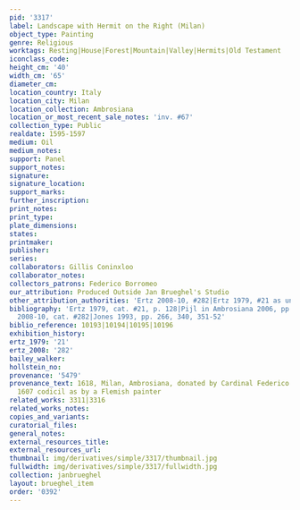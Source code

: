 ```yaml
---
pid: '3317'
label: Landscape with Hermit on the Right (Milan)
object_type: Painting
genre: Religious
worktags: Resting|House|Forest|Mountain|Valley|Hermits|Old Testament
iconclass_code:
height_cm: '40'
width_cm: '65'
diameter_cm:
location_country: Italy
location_city: Milan
location_collection: Ambrosiana
location_or_most_recent_sale_notes: 'inv. #67'
collection_type: Public
realdate: 1595-1597
medium: Oil
medium_notes:
support: Panel
support_notes:
signature:
signature_location:
support_marks:
further_inscription:
print_notes:
print_type:
plate_dimensions:
states:
printmaker:
publisher:
series:
collaborators: Gillis Coninxloo
collaborator_notes:
collectors_patrons: Federico Borromeo
our_attribution: Produced Outside Jan Brueghel's Studio
other_attribution_authorities: 'Ertz 2008-10, #282|Ertz 1979, #21 as uncertain'
bibliography: 'Ertz 1979, cat. #21, p. 128|Pijl in Ambrosiana 2006, pp. 125-126.|Ertz
  2008-10, cat. #282|Jones 1993, pp. 266, 340, 351-52'
biblio_reference: 10193|10194|10195|10196
exhibition_history:
ertz_1979: '21'
ertz_2008: '282'
bailey_walker:
hollstein_no:
provenance: '5479'
provenance_text: 1618, Milan, Ambrosiana, donated by Cardinal Federico Borromeo. In
  1607 codicil as by a Flemish painter
related_works: 3311|3316
related_works_notes:
copies_and_variants:
curatorial_files:
general_notes:
external_resources_title:
external_resources_url:
thumbnail: img/derivatives/simple/3317/thumbnail.jpg
fullwidth: img/derivatives/simple/3317/fullwidth.jpg
collection: janbrueghel
layout: brueghel_item
order: '0392'
---
```

